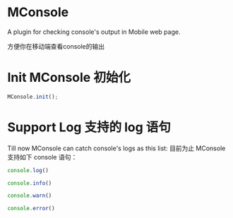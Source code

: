 # MConsole
A plugin for checking console's output in Mobile web page.

方便你在移动端查看console的输出

# Init MConsole 初始化

```javascript
MConsole.init();
```

# Support Log 支持的 log 语句

Till now MConsole can catch console's logs as this list:
目前为止 MConsole 支持如下 console 语句：

```javascript
console.log()

console.info()

console.warn()

console.error()
```

